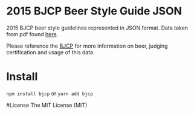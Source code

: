 # 2015 BJCP Beer Style Guide JSON
2015 BJCP beer style guidelines represented in JSON format. Data taken from pdf found [here](http://www.bjcp.org/docs/2015_Guidelines_Beer.pdf).

Please reference the [BJCP](www.bjcp.org) for more information on beer, judging certification and usage of this data.

# Install
`npm install bjcp` or `yarn add bjcp`

#License
The MIT License (MIT)
